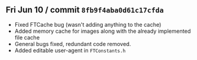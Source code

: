 ## Fri Jun 10 / commit `8fb9f4aba0d61c17cfda`

* Fixed FTCache bug (wasn't adding anything to the cache)
* Added memory cache for images along with the already implemented file cache
* General bugs fixed, redundant code removed.
* Added editable user-agent in `FTConstants.h`